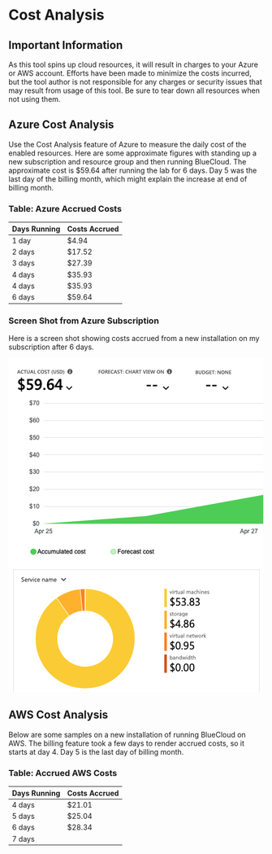 # Cost Analysis


## Important Information
As this tool spins up cloud resources, it will result in charges to your Azure or AWS account.  Efforts have been made to minimize the costs incurred, but the tool author is not responsible for any charges or security issues that may result from usage of this tool.  Be sure to tear down all resources when not using them.

## Azure Cost Analysis
Use the Cost Analysis feature of Azure to measure the daily cost of the enabled 
resources.  Here are some approximate figures with standing up a new subscription
and resource group and then running BlueCloud.  The approximate cost is $59.64 after 
running the lab for 6 days.  Day 5 was the last day of the billing month, which might 
explain the increase at end of billing month.

### Table:  Azure Accrued Costs
| Days Running  |  Costs Accrued |
|---------------|----------------|
|    1 day      |     $4.94      |
|    2 days     |     $17.52     |
|    3 days     |     $27.39     |
|    4 days     |     $35.93     |
|    4 days     |     $35.93     |
|    6 days     |     $59.64     |


### Screen Shot from Azure Subscription 
Here is a screen shot showing costs accrued from a new installation on my subscription 
after 6 days.

 
![](images/day6-bc.png)


## AWS Cost Analysis
Below are some samples on a new installation of running BlueCloud on AWS.  The billing feature took a few days to render accrued costs, so it starts at day 4.  Day 5 is the last day of billing month.

### Table:  Accrued AWS Costs
| Days Running  |  Costs Accrued |
|---------------|----------------|
|    4 days     |     $21.01     |
|    5 days     |     $25.04     |
|    6 days     |     $28.34     |
|    7 days     |                |

